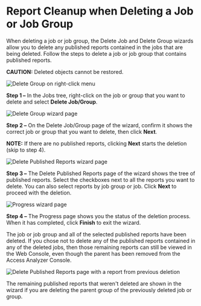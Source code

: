 # Report Cleanup when Deleting a Job or Job Group

When deleting a job or job group, the Delete Job and Delete Group wizards allow you to delete any published reports contained in the jobs that are being deleted. Follow the steps to delete a job or job group that contains published reports.

__CAUTION:__ Deleted objects cannot be restored.

![Delete Group on right-click menu](/img/product_docs/accessanalyzer/accessanalyzer/enterpriseauditor/admin/hostmanagement/jobstree.png)

__Step 1 –__ In the Jobs tree, right-click on the job or group that you want to delete and select __Delete Job/Group__.

![Delete Group wizard page](/img/product_docs/accessanalyzer/accessanalyzer/enterpriseauditor/admin/report/deletegroup.png)

__Step 2 –__ On the Delete Job/Group page of the wizard, confirm it shows the correct job or group that you want to delete, then click __Next__.

__NOTE:__ If there are no published reports, clicking __Next__ starts the deletion (skip to step 4).

![Delete Published Reports wizard page](/img/product_docs/accessanalyzer/accessanalyzer/enterpriseauditor/admin/report/reporttree.png)

__Step 3 –__ The Delete Published Reports page of the wizard shows the tree of published reports. Select the checkboxes next to all the reports you want to delete. You can also select reports by job group or job. Click __Next__ to proceed with the deletion.

![Progress wizard page](/img/product_docs/accessanalyzer/accessanalyzer/enterpriseauditor/install/application/upgrade/progress.png)

__Step 4 –__ The Progress page shows you the status of the deletion process. When it has completed, click __Finish__ to exit the wizard.

The job or job group and all of the selected published reports have been deleted. If you chose not to delete any of the published reports contained in any of the deleted jobs, then those remaining reports can still be viewed in the Web Console, even though the parent has been removed from the Access Analyzer Console.

![Delete Published Reports page with a report from previous deletion](/img/product_docs/accessanalyzer/accessanalyzer/enterpriseauditor/admin/report/reportfrompreviousdeletion.png)

The remaining published reports that weren't deleted are shown in the wizard if you are deleting the parent group of the previously deleted job or group.
